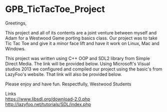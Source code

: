 # GPB_TicTacToe_Project
Greetings,

This project and all of its contents are a joint venture between myself and Adam for a Westwood Game porting basics class.  Our project was to take Tic Tac Toe and give it a minor face lift and have it work on Linux, Mac and Windows.

This project was written using C++ OOP and SDL2 library from Simple Direct Media.  The link will be provided below.  Using Microsoft's Visual studios 2013 we configured and compiled our project using the basic's from LazyFoo's website.  That link will also be provided below.

Please enjoy and have fun.
Respectfully,
Westwood Students

Links<br>
https://www.libsdl.org/download-2.0.php<br>
http://lazyfoo.net/tutorials/SDL/index.php
